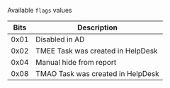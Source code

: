
Available `flags` values

| Bits | Description                       |
|------|-----------------------------------|
| 0x01 | Disabled in AD                    |
| 0x02 | TMEE Task was created in HelpDesk |
| 0x04 | Manual hide from report           |
| 0x08 | TMAO Task was created in HelpDesk |
